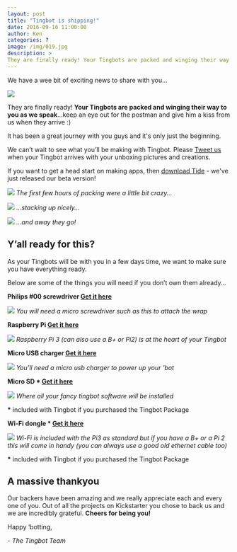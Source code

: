 ```yaml
---
layout: post
title: "Tingbot is shipping!"
date: 2016-09-16 11:00:00
author: Ken
categories: ?
image: /img/019.jpg
description: >
They are finally ready! Your Tingbots are packed and winging their way to you as we speak…
---
```


We have a wee bit of exciting news to share with you…

![](/img/019-1.gif)


They are finally ready! **Your Tingbots are packed and winging their way to you as we speak**…keep an eye out for the postman and give him a kiss from us when they arrive :)

It has been a great journey with you guys and it's only just the beginning.

We can’t wait to see what you’ll be making with Tingbot. Please [Tweet us](//twitter.com/thetingbot) when your Tingbot arrives with your unboxing pictures and creations.

If you want to get a head start on making apps, then [download Tide](//docs.tingbot.com/tide) - we've just released our beta version!

![](/img/019-2.jpg)
*The first few hours of packing were a little bit crazy…*

![](/img/019-3.jpg)
*…stacking up nicely…*

![](/img/019-4.jpeg)
*…and away they go!*


## Y’all ready for this?

As your Tingbots will be with you in a few days time, we want to make sure you have everything ready.

Below are some of the things you will need if you don’t own them already…

**Philips #00 screwdriver [Get it here](//www.amazon.co.uk/gp/product/B000X29D80/ref=as_li_tl?ie=UTF8&camp=1634&creative=6738&creativeASIN=B000X29D80&linkCode=as2&tag=tingbot-21)**

![](/img/019-5.jpg)
*You will need a micro screwdriver such as this to attach the wrap*


**Raspberry Pi [Get it here](//www.amazon.co.uk/gp/product/B01CCOXV34/ref=as_li_tl?ie=UTF8&camp=1634&creative=6738&creativeASIN=B01CCOXV34&linkCode=as2&tag=tingbot-21)**

![](/img/019-6.png)
*Raspberry Pi 3 (can also use a B+ or Pi2) is at the heart of your Tingbot*
 

**Micro USB charger [Get it here](//www.amazon.co.uk/gp/product/B01CO1HZJ6/ref=as_li_tl?ie=UTF8&camp=1634&creative=6738&creativeASIN=B01CO1HZJ6&linkCode=as2&tag=tingbot-21)**

![](/img/019-7.png)
*You’ll need a micro usb charger to power up your ‘bot*
 

**Micro SD * [Get it here](//www.amazon.co.uk/gp/product/B001CQT0X4/ref=as_li_tl?ie=UTF8&camp=1634&creative=6738&creativeASIN=B001CQT0X4&linkCode=as2&tag=tingbot-21)**

![](/img/019-8.png)
*Where all your fancy tingbot software will be installed*

**\*** included with Tingbot if you purchased the Tingbot Package


**Wi-Fi dongle * [Get it here](//www.amazon.co.uk/gp/product/B003MTTJOY/ref=as_li_tl?ie=UTF8&camp=1634&creative=6738&creativeASIN=B003MTTJOY&linkCode=as2&tag=tingbot-21)**

![](/img/019-9.png)
*Wi-Fi is included with the Pi3 as standard but if you have a B+ or a Pi 2 this will come in handy (you can always use a good old ethernet cable too)*

**\*** included with Tingbot if you purchased the Tingbot Package


## A massive thankyou

Our backers have been amazing and we really appreciate each and every one of you. Out of all the projects on Kickstarter you chose to back us and we are incredibly grateful. **Cheers for being you!**

Happy ‘botting,

*- The Tingbot Team*